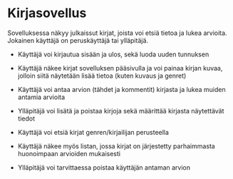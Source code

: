 # Kirjasovellus

Sovelluksessa näkyy julkaissut kirjat, joista voi etsiä tietoa ja lukea arvioita. Jokainen käyttäjä on peruskäyttäjä tai ylläpitäjä.

- Käyttäjä voi kirjautua sisään ja ulos, sekä luoda uuden tunnuksen

- Käyttäjä näkee kirjat sovelluksen pääsivulla ja voi painaa kirjan kuvaa, jolloin siitä näytetään lisää tietoa (kuten kuvaus ja genret)

- Käyttäjä voi antaa arvion (tähdet ja kommentit) kirjasta ja lukea muiden antamia arvioita

- Ylläpitäjä voi lisätä ja poistaa kirjoja sekä määrittää kirjasta näytettävät tiedot

- Käyttäjä voi etsiä kirjat genren/kirjailijan perusteella

- Käyttäjä näkee myös listan, jossa kirjat on järjestetty parhaimmasta huonoimpaan arvioiden mukaisesti

- Ylläpitäjä voi tarvittaessa poistaa käyttäjän antaman arvion
